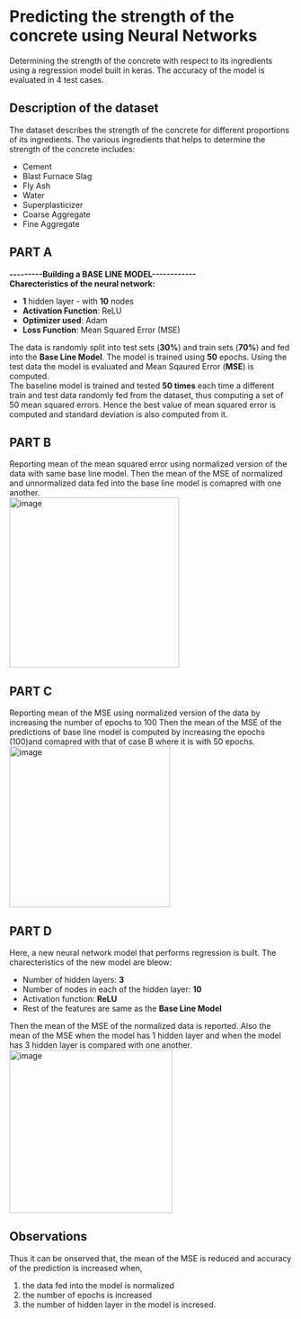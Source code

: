 # Predicting the strength of the concrete using Neural Networks
Determining the strength of the concrete with respect to its ingredients using a regression model built in keras.
The accuracy of the model is evaluated in 4 test cases.

## Description of the dataset
The dataset describes the strength of the concrete for different proportions of its ingredients. The various ingredients that helps to determine the strength of the concrete includes:
<ul>
    <li>Cement</li>
    <li>Blast Furnace Slag</li>
    <li>Fly Ash</li>
    <li>Water</li>
    <li>Superplasticizer</li>
    <li>Coarse Aggregate</li>
    <li>Fine Aggregate</li>
    </ul>
    
## PART A
**---------Building a BASE LINE MODEL------------**
<br>
**Charecteristics of the neural network:**
<ul>
    <li><b>1</b> hidden layer - with <b>10</b> nodes</li>
    <li><b>Activation Function</b>: ReLU </li>
    <li><b>Optimizer used</b>: Adam</li>
    <li><b>Loss Function</b>: Mean Squared Error (MSE)</li>
</ul>

The data is randomly split into test sets (**30%**) and train sets (**70%**) and fed into the **Base Line Model**. The model is trained using **50** epochs. Using the test data the model is evaluated and Mean Sqaured Error (**MSE**) is computed.
<BR>
The baseline model is trained and tested **50 times** each time a different train and test data randomly fed from the dataset, thus computing a set of 50 mean squared errors. Hence the best value of mean squared error is computed and standard deviation is also computed from it.

## PART B
Reporting mean of the mean squared error using normalized version of the data with same base line model.
Then the mean of the MSE of normalized and unnormalized data fed into the base line model is comapred with one another.
<br>
<img width="302" alt="image" src="https://user-images.githubusercontent.com/99457944/189320831-0934a561-2b2a-4401-8d57-ba368a1920e5.png">

## PART C
Reporting mean of the MSE using normalized version of the data by increasing the number of epochs to 100
Then the mean of the MSE of the predictions of base line model is computed by increasing the epochs (100)and comapred with that of case B where it is with 50 epochs.
<br>
<img width="286" alt="image" src="https://user-images.githubusercontent.com/99457944/189321430-4312c93e-8f3d-44ad-8425-b9ddae84137a.png">

## PART D
Here, a new neural network model that performs regression is built. The charecteristics of the new model are bleow:
<ul>
    <li>Number of hidden layers: <b>3</b></li>
    <li>Number of nodes in each of the hidden layer: <b>10</b></li>
    <li>Activation function: <b>ReLU</b></li>
    <li>Rest of the features are same as the <b>Base Line Model</b></li>
    </ul>
Then the mean of the MSE of the normalized data is reported. Also the mean of the MSE when the model has 1 hidden layer and when the model has 3 hidden layer is compared with one another.
<br>
<img width="290" alt="image" src="https://user-images.githubusercontent.com/99457944/189321990-26f75fcb-f125-460b-b2a2-7ab1b5936b60.png">

## Observations
Thus it can be onserved that, the mean of the MSE is reduced and accuracy of the prediction is increased when,
<ol>
<li>the data fed into the model is normalized</li>
<li>the number of epochs is increased </li>
<li>the number of hidden layer in the model is incresed.</li>
</ol>
